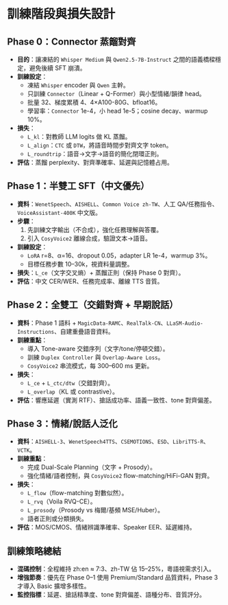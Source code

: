 # 訓練階段與損失設計

## Phase 0：Connector 蒸餾對齊
- **目的**：讓凍結的 `Whisper Medium` 與 `Qwen2.5-7B-Instruct` 之間的語義橋樑穩定，避免後續 SFT 崩潰。
- **訓練設定**：
  - 凍結 `Whisper` encoder 與 `Qwen` 主幹。
  - 只訓練 `Connector`（Linear + Q-Former）與小型情緒/韻律 head。
  - 批量 32、梯度累積 4、4×A100-80G、bfloat16。
  - 學習率：`Connector` 1e-4，小 head 1e-5；cosine decay、warmup 10%。
- **損失**：
  - `L_kl`：對教師 LLM logits 做 KL 蒸餾。
  - `L_align`：`CTC` 或 `DTW`，將語音時間步對齊文字 token。
  - `L_roundtrip`：語音→文字→語音的簡化閉環正則。
- **評估**：蒸餾 perplexity、對齊準確率、延遲與記憶體占用。

## Phase 1：半雙工 SFT（中文優先）
- **資料**：`WenetSpeech`、`AISHELL`、`Common Voice zh-TW`、人工 QA/任務指令、`VoiceAssistant-400K` 中文版。
- **步驟**：
  1. 先訓練文字輸出（不合成），強化任務理解與答覆。
  2. 引入 `CosyVoice2` 離線合成，驗證文本→語音。
- **訓練設定**：
  - `LoRA` r=8、α=16、dropout 0.05，adapter LR 1e-4，warmup 3%。
  - 目標任務步數 10–30k，視資料量調整。
- **損失**：`L_ce`（文字交叉熵）+ 蒸餾正則（保持 Phase 0 對齊）。
- **評估**：中文 CER/WER、任務完成率、離線 TTS 音質。

## Phase 2：全雙工（交錯對齊 + 早期說話）
- **資料**：Phase 1 語料 + `MagicData-RAMC`、`RealTalk-CN`、`LLaSM-Audio-Instructions`、自建重疊語音資料。
- **訓練重點**：
  - 導入 Tone-aware 交錯序列（文字/tone/停頓交錯）。
  - 訓練 `Duplex Controller` 與 `Overlap-Aware Loss`。
  - `CosyVoice2` 串流模式，每 300–600 ms 更新。
- **損失**：
  - `L_ce` + `L_ctc/dtw`（交錯對齊）。
  - `L_overlap`（KL 或 contrastive）。
- **評估**：響應延遲（實測 RTF）、搶話成功率、語義一致性、tone 對齊偏差。

## Phase 3：情緒/說話人泛化
- **資料**：`AISHELL-3`、`WenetSpeech4TTS`、`CSEMOTIONS`、`ESD`、`LibriTTS-R`、`VCTK`。
- **訓練重點**：
  - 完成 Dual-Scale Planning（文字 + Prosody）。
  - 強化情緒/語者控制，與 `CosyVoice2` flow-matching/HiFi-GAN 對齊。
- **損失**：
  - `L_flow`（flow-matching 對數似然）。
  - `L_rvq`（Voila RVQ-CE）。
  - `L_prosody`（Prosody vs 梅爾/基頻 MSE/Huber）。
  - 語者正則或分類損失。
- **評估**：MOS/CMOS、情緒辨識準確率、Speaker EER、延遲維持。

## 訓練策略總結
- **混碼控制**：全程維持 zh:en ≈ 7:3、zh-TW 佔 15–25%，粵語視需求引入。
- **增強節奏**：優先在 Phase 0–1 使用 Premium/Standard 品質資料，Phase 3 才導入 Basic 擴增多樣性。
- **監控指標**：延遲、搶話精準度、tone 對齊偏差、語種分布、音質評分。
